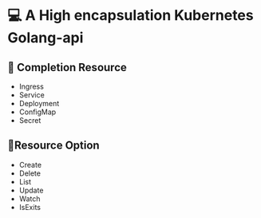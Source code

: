 # :computer: A High encapsulation Kubernetes Golang-api

## :tada: Completion Resource 
- Ingress
- Service
- Deployment
- ConfigMap
- Secret

## :clap:Resource Option
- Create 
- Delete
- List
- Update
- Watch
- IsExits


<script src="https://gist.github.com/rxaviers/7360908.js"></script>